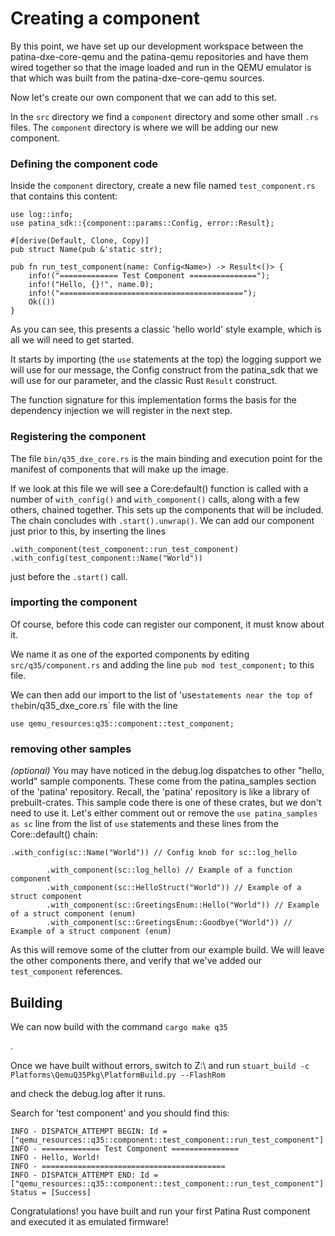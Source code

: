 # Creating a component

By this point, we have set up our development workspace between the patina-dxe-core-qemu and the patina-qemu repositories and have them wired together so that the image loaded and run in the QEMU emulator is that which was built from the patina-dxe-core-qemu sources.

Now let's create our own component that we can add to this set.

In the `src` directory we find a `component` directory and some other small `.rs` files. The `component` directory is where we will be adding our new component.

### Defining the component code

Inside the `component` directory, create a new file named `test_component.rs` that contains this content:

```
use log::info;
use patina_sdk::{component::params::Config, error::Result};

#[derive(Default, Clone, Copy)]
pub struct Name(pub &'static str);

pub fn run_test_component(name: Config<Name>) -> Result<()> {
    info!("============= Test Component ===============");
    info!("Hello, {}!", name.0);
    info!("=========================================");
    Ok(())
}
```
As you can see, this presents a classic 'hello world' style example, which is all we will need to get started.

It starts by importing (the `use` statements at the top) the logging support we will use for our message, the Config construct from the patina_sdk that we will use for our parameter, and the classic Rust `Result` construct.

The function signature for this implementation forms the basis for the dependency injection we will register in the next step.

### Registering the component

The file `bin/q35_dxe_core.rs` is the main binding and execution point for the manifest of components that will make up the image.

If we look at this file we will see a Core:default() function is called with a number of `with_config()` and `with_component()` calls, along with a few others, chained together. This sets up the components that will be included.
The chain concludes with `.start().unwrap()`.  We can add our component just prior to this, by inserting the lines
```
.with_component(test_component::run_test_component)
.with_config(test_component::Name("World"))
```
just before the `.start()` call.

### importing the component
Of course, before this code can register our component, it must know about it.

We name it as one of the exported components by editing `src/q35/component.rs` and adding the line `pub mod test_component;` to this file.

We can then add our import to the list of 'use` statements near the top of the `bin/q35_dxe_core.rs` file with the line
```
use qemu_resources:q35::component::test_component;
```


### removing other samples
_(optional)_
You may have noticed in the debug.log dispatches to other "hello, world" sample components.  These come from the patina_samples section of the 'patina' repository.  Recall, the 'patina' repository is like a library of prebuilt-crates.  This sample code there is one of these crates, but we don't need to use it.  Let's either comment out or remove the `use patina_samples as sc` line from the list of `use` statements and these lines from the Core::default() chain:

```
.with_config(sc::Name("World")) // Config knob for sc::log_hello
```
```
        .with_component(sc::log_hello) // Example of a function component
        .with_component(sc::HelloStruct("World")) // Example of a struct component
        .with_component(sc::GreetingsEnum::Hello("World")) // Example of a struct component (enum)
        .with_component(sc::GreetingsEnum::Goodbye("World")) // Example of a struct component (enum)
```
As this will remove some of the clutter from our example build. We will leave the other components there, and verify that we've added our `test_component` references.


## Building 
We can now build with the command `cargo make q35`

. 

Once we have built without errors, switch to Z:\ and run
`stuart_build -c Platforms\QemuQ35Pkg\PlatformBuild.py --FlashRom`

and check the debug.log after it runs.

Search for 'test component' and you should find this:
```
INFO - DISPATCH_ATTEMPT BEGIN: Id = ["qemu_resources::q35::component::test_component::run_test_component"]
INFO - ============= Test Component ===============
INFO - Hello, World!
INFO - =========================================
INFO - DISPATCH_ATTEMPT END: Id = ["qemu_resources::q35::component::test_component::run_test_component"] Status = [Success]
```

Congratulations! you have built and run your first Patina Rust component and executed it as emulated firmware!


